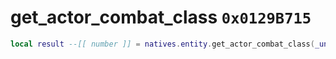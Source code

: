 # get_actor_combat_class `0x0129B715`

```lua
local result --[[ number ]] = natives.entity.get_actor_combat_class(_unk0 --[[ number ]])
```